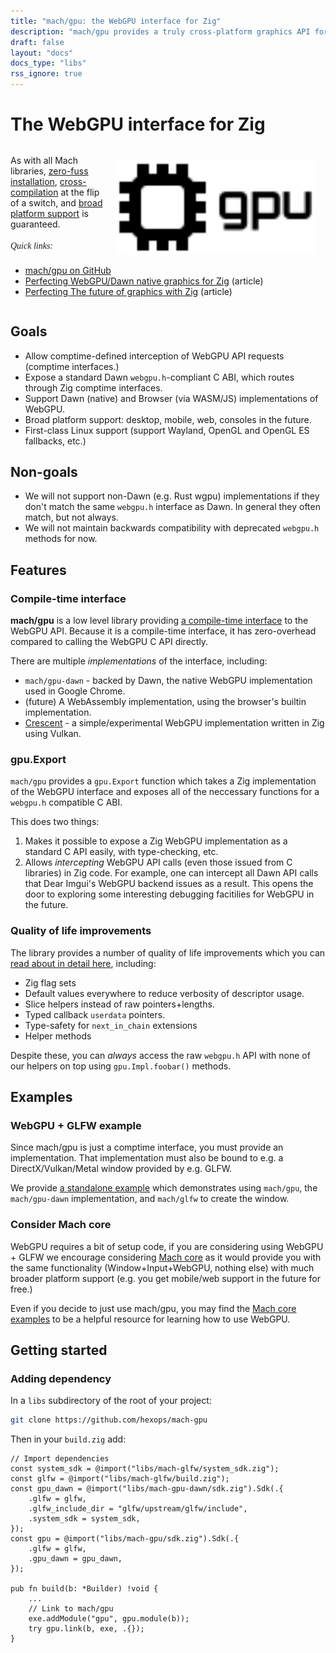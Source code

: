 ```yaml
---
title: "mach/gpu: the WebGPU interface for Zig"
description: "mach/gpu provides a truly cross-platform graphics API for Zig (desktop, mobile, and web) with unified low-level graphics & compute backed by Vulkan, Metal, D3D12, and OpenGL (as a best-effort fallback.)"
draft: false
layout: "docs"
docs_type: "libs"
rss_ignore: true
---
```


# The WebGPU interface for Zig

<div style="margin-top: 2rem;">
    <a href="https://github.com/hexops/mach-gpu" class="img-link" style="float: right; padding-left: 1rem;">
        <picture>
            <source media="(prefers-color-scheme: dark)" srcset="/assets/mach/gpu-dark.svg">
            <img alt="mach/gpu" src="/assets/mach/gpu-light.svg" style="width: 20rem; margin-right: 1rem; margin-top: 0.5rem;">
        </picture>
    </a>
    As with all Mach libraries, <a href="../../about/goals#zero-fuss-installation">zero-fuss installation</a>, <a href="../../about/goals#seamless-cross-compilation">cross-compilation</a> at the flip of a switch, and <a href="../../about/goals#platform-support">broad platform support</a> is guaranteed.
    <br/>
    <br/>
    <span style="font-family: Orbitron;"><em>Quick links:</em></span>
    <br/>
    <ul style="display: inline-block; width: 25rem;">
        <li><a href="https://github.com/hexops/mach-gpu">mach/gpu on GitHub</a></li>
        <li><a href="https://devlog.hexops.com/2022/perfecting-webgpu-native/">Perfecting WebGPU/Dawn native graphics for Zig</a> (article)</li>
        <li><a href="https://devlog.hexops.com/2021/mach-engine-the-future-of-graphics-with-zig/">Perfecting The future of graphics with Zig</a> (article)</li>
    </ul>
</div>

## Goals

* Allow comptime-defined interception of WebGPU API requests (comptime interfaces.)
* Expose a standard Dawn `webgpu.h`-compliant C ABI, which routes through Zig comptime interfaces.
* Support Dawn (native) and Browser (via WASM/JS) implementations of WebGPU.
* Broad platform support: desktop, mobile, web, consoles in the future.
* First-class Linux support (support Wayland, OpenGL and OpenGL ES fallbacks, etc.)

## Non-goals

* We will not support non-Dawn (e.g. Rust wgpu) implementations if they don't match the same `webgpu.h` interface as Dawn. In general they often match, but not always.
* We will not maintain backwards compatibility with deprecated `webgpu.h` methods for now.

## Features

### Compile-time interface

**mach/gpu** is a low level library providing [a compile-time interface](https://devlog.hexops.com/2022/perfecting-webgpu-native/#comptime-interfaces) to the WebGPU API. Because it is a compile-time interface, it has zero-overhead compared to calling the WebGPU C API directly.

There are multiple _implementations_ of the interface, including:

* `mach/gpu-dawn` - backed by Dawn, the native WebGPU implementation used in Google Chrome.
* (future) A WebAssembly implementation, using the browser's builtin implementation.
* [Crescent](https://github.com/silversquirl/crescent) - a simple/experimental WebGPU implementation written in Zig using Vulkan.

### gpu.Export

`mach/gpu` provides a `gpu.Export` function which takes a Zig implementation of the WebGPU interface and exposes all of the neccessary functions for a `webgpu.h` compatible C ABI.

This does two things:

1. Makes it possible to expose a Zig WebGPU implementation as a standard C API easily, with type-checking, etc.
2. Allows _intercepting_ WebGPU API calls (even those issued from C libraries) in Zig code. For example, one can intercept all Dawn API calls that Dear Imgui's WebGPU backend issues as a result. This opens the door to exploring some interesting debugging facitilies for WebGPU in the future.

### Quality of life improvements

The library provides a number of quality of life improvements which you can [read about in detail here](https://github.com/hexops/mach-gpu/blob/main/README.md#quality-of-life-improvements), including:

* Zig flag sets
* Default values everywhere to reduce verbosity of descriptor usage.
* Slice helpers instead of raw pointers+lengths.
* Typed callback `userdata` pointers.
* Type-safety for `next_in_chain` extensions
* Helper methods

Despite these, you can _always_ access the raw `webgpu.h` API with none of our helpers on top using `gpu.Impl.foobar()` methods.

## Examples

### WebGPU + GLFW example

Since mach/gpu is just a comptime interface, you must provide an implementation. That implementation must also be bound to e.g. a DirectX/Vulkan/Metal window provided by e.g. GLFW.

We provide <a href="https://github.com/hexops/mach-gpu/tree/main/examples">a standalone example</a> which demonstrates using `mach/gpu`, the `mach/gpu-dawn` implementation, and `mach/glfw` to create the window.

### Consider Mach core

WebGPU requires a bit of setup code, if you are considering using WebGPU + GLFW we encourage considering <a href="../core">Mach core</a> as it would provide you with the same functionality (Window+Input+WebGPU, nothing else) with much broader platform support (e.g. you get mobile/web support in the future for free.)

Even if you decide to just use mach/gpu, you may find the [Mach core examples](../core/examples) to be a helpful resource for learning how to use WebGPU.

## Getting started

### Adding dependency

In a `libs` subdirectory of the root of your project:

```sh
git clone https://github.com/hexops/mach-gpu
```

Then in your `build.zig` add:

```zig
// Import dependencies
const system_sdk = @import("libs/mach-glfw/system_sdk.zig");
const glfw = @import("libs/mach-glfw/build.zig");
const gpu_dawn = @import("libs/mach-gpu-dawn/sdk.zig").Sdk(.{
    .glfw = glfw,
    .glfw_include_dir = "glfw/upstream/glfw/include",
    .system_sdk = system_sdk,
});
const gpu = @import("libs/mach-gpu/sdk.zig").Sdk(.{
    .glfw = glfw,
    .gpu_dawn = gpu_dawn,
});

pub fn build(b: *Builder) !void {
    ...
    // Link to mach/gpu
    exe.addModule("gpu", gpu.module(b));
    try gpu.link(b, exe, .{});
}
```

